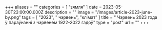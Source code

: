 +++
aliases = ""
categories = [ "зямля" ]
date = 2023-05-30T23:00:00.000Z
description = ""
image = "/images/article-2023-june-by.png"
tags = [ "2023", " чэрвень", "клiмат" ]
title = " Чэрвень 2023 года ў параўнанні з чэрвенем 1922-2022 гадоў"
type = "post"
url = ""
+++

